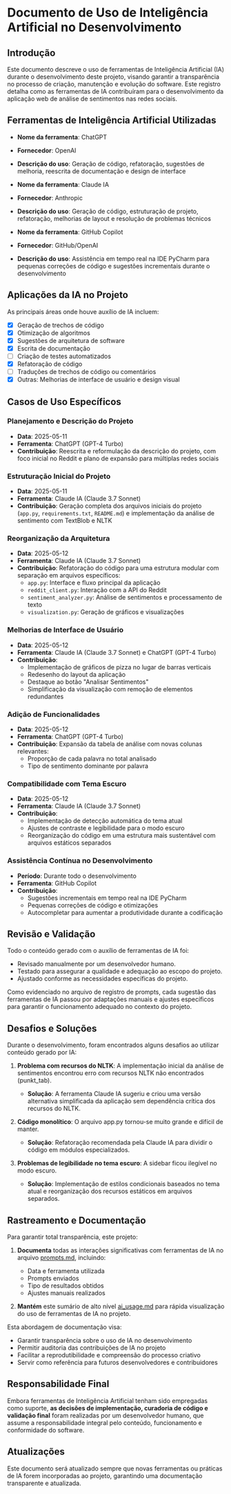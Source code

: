 # Documento de Uso de Inteligência Artificial no Desenvolvimento

## Introdução

Este documento descreve o uso de ferramentas de Inteligência Artificial (IA) durante o desenvolvimento deste projeto, 
visando garantir a transparência no processo de criação, manutenção e evolução do software. Este registro detalha como 
as ferramentas de IA contribuíram para o desenvolvimento da aplicação web de análise de sentimentos nas redes sociais.

## Ferramentas de Inteligência Artificial Utilizadas

- **Nome da ferramenta**: ChatGPT
- **Fornecedor**: OpenAI
- **Descrição do uso**: Geração de código, refatoração, sugestões de melhoria, reescrita de documentação e design de 
interface


- **Nome da ferramenta**: Claude IA
- **Fornecedor**: Anthropic
- **Descrição do uso**: Geração de código, estruturação de projeto, refatoração, melhorias de layout e resolução de 
problemas técnicos


- **Nome da ferramenta**: GitHub Copilot
- **Fornecedor**: GitHub/OpenAI
- **Descrição do uso**: Assistência em tempo real na IDE PyCharm para pequenas correções de código e sugestões 
incrementais durante o desenvolvimento

## Aplicações da IA no Projeto

As principais áreas onde houve auxílio de IA incluem:

- [x] Geração de trechos de código
- [x] Otimização de algoritmos
- [x] Sugestões de arquitetura de software
- [x] Escrita de documentação
- [ ] Criação de testes automatizados
- [x] Refatoração de código
- [ ] Traduções de trechos de código ou comentários
- [x] Outras: Melhorias de interface de usuário e design visual

## Casos de Uso Específicos

### Planejamento e Descrição do Projeto
- **Data**: 2025-05-11
- **Ferramenta**: ChatGPT (GPT-4 Turbo)
- **Contribuição**: Reescrita e reformulação da descrição do projeto, com foco inicial no Reddit e plano de expansão 
para múltiplas redes sociais

### Estruturação Inicial do Projeto
- **Data**: 2025-05-11
- **Ferramenta**: Claude IA (Claude 3.7 Sonnet)
- **Contribuição**: Geração completa dos arquivos iniciais do projeto (`app.py`, `requirements.txt`, `README.md`) e 
implementação da análise de sentimento com TextBlob e NLTK

### Reorganização da Arquitetura
- **Data**: 2025-05-12
- **Ferramenta**: Claude IA (Claude 3.7 Sonnet)
- **Contribuição**: Refatoração do código para uma estrutura modular com separação em arquivos específicos:
  - `app.py`: Interface e fluxo principal da aplicação
  - `reddit_client.py`: Interação com a API do Reddit
  - `sentiment_analyzer.py`: Análise de sentimentos e processamento de texto
  - `visualization.py`: Geração de gráficos e visualizações

### Melhorias de Interface de Usuário
- **Data**: 2025-05-12
- **Ferramenta**: Claude IA (Claude 3.7 Sonnet) e ChatGPT (GPT-4 Turbo)
- **Contribuição**: 
  - Implementação de gráficos de pizza no lugar de barras verticais
  - Redesenho do layout da aplicação
  - Destaque ao botão "Analisar Sentimentos"
  - Simplificação da visualização com remoção de elementos redundantes

### Adição de Funcionalidades
- **Data**: 2025-05-12
- **Ferramenta**: ChatGPT (GPT-4 Turbo)
- **Contribuição**: Expansão da tabela de análise com novas colunas relevantes:
  - Proporção de cada palavra no total analisado
  - Tipo de sentimento dominante por palavra

### Compatibilidade com Tema Escuro
- **Data**: 2025-05-12
- **Ferramenta**: Claude IA (Claude 3.7 Sonnet)
- **Contribuição**: 
  - Implementação de detecção automática do tema atual
  - Ajustes de contraste e legibilidade para o modo escuro
  - Reorganização do código em uma estrutura mais sustentável com arquivos estáticos separados

### Assistência Contínua no Desenvolvimento
- **Período**: Durante todo o desenvolvimento
- **Ferramenta**: GitHub Copilot
- **Contribuição**: 
  - Sugestões incrementais em tempo real na IDE PyCharm
  - Pequenas correções de código e otimizações
  - Autocompletar para aumentar a produtividade durante a codificação

## Revisão e Validação

Todo o conteúdo gerado com o auxílio de ferramentas de IA foi:

- Revisado manualmente por um desenvolvedor humano.
- Testado para assegurar a qualidade e adequação ao escopo do projeto.
- Ajustado conforme as necessidades específicas do projeto.

Como evidenciado no arquivo de registro de prompts, cada sugestão das ferramentas de IA passou por adaptações manuais e 
ajustes específicos para garantir o funcionamento adequado no contexto do projeto.

## Desafios e Soluções

Durante o desenvolvimento, foram encontrados alguns desafios ao utilizar conteúdo gerado por IA:

1. **Problema com recursos do NLTK**: A implementação inicial da análise de sentimentos encontrou erro com recursos 
NLTK não encontrados (punkt_tab).
   - **Solução**: A ferramenta Claude IA sugeriu e criou uma versão alternativa simplificada da aplicação sem 
dependência crítica dos recursos do NLTK.

2. **Código monolítico**: O arquivo app.py tornou-se muito grande e difícil de manter.
   - **Solução**: Refatoração recomendada pela Claude IA para dividir o código em módulos especializados.

3. **Problemas de legibilidade no tema escuro**: A sidebar ficou ilegível no modo escuro.
   - **Solução**: Implementação de estilos condicionais baseados no tema atual e reorganização dos recursos estáticos 
em arquivos separados.

## Rastreamento e Documentação

Para garantir total transparência, este projeto:

1. **Documenta** todas as interações significativas com ferramentas de IA no arquivo [prompts.md](docs/prompts.md), incluindo:
   - Data e ferramenta utilizada
   - Prompts enviados
   - Tipo de resultados obtidos
   - Ajustes manuais realizados

2. **Mantém** este sumário de alto nível [ai_usage.md](docs/ai_usage.md) para rápida visualização do uso de ferramentas de IA no projeto.

Esta abordagem de documentação visa:

- Garantir transparência sobre o uso de IA no desenvolvimento
- Permitir auditoria das contribuições de IA no projeto
- Facilitar a reprodutibilidade e compreensão do processo criativo
- Servir como referência para futuros desenvolvedores e contribuidores

## Responsabilidade Final

Embora ferramentas de Inteligência Artificial tenham sido empregadas como suporte, **as decisões de implementação, 
curadoria de código e validação final** foram realizadas por um desenvolvedor humano, que assume a responsabilidade 
integral pelo conteúdo, funcionamento e conformidade do software.

## Atualizações

Este documento será atualizado sempre que novas ferramentas ou práticas de IA forem incorporadas ao projeto, garantindo 
uma documentação transparente e atualizada.
